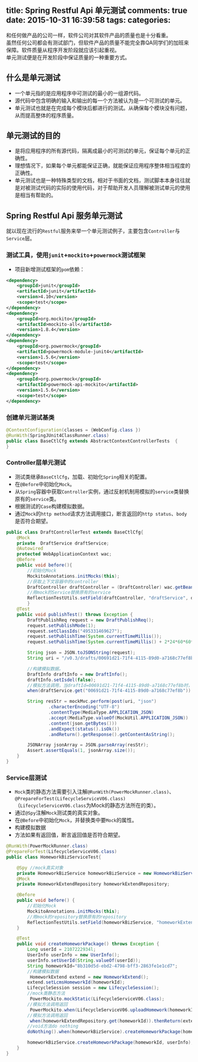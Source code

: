 title: Spring Restful Api 单元测试
comments: true
date: 2015-10-31 16:39:58
tags:
categories:
---

和任何做产品的公司一样，软件公司对其软件产品的质量也是十分看重。  
虽然任何公司都会有测试部门，但软件产品的质量不能完全靠QA同学们的加班来保障。软件质量从程序开发阶段就应该引起重视。  
单元测试便是在开发阶段中保证质量的一种重要方式。

<!--more-->
## 什么是单元测试
* 一个单元指的是应用程序中可测试的最小的一组源代码。
* 源代码中包含明确的输入和输出的每一个方法被认为是一个可测试的单元。
* 单元测试也就是在完成每个模块后都进行的测试。从确保每个模块没有问题，从而提高整体的程序质量。

## 单元测试的目的
* 是将应用程序的所有源代码，隔离成最小的可测试的单元，保证每个单元的正确性。
* 理想情况下，如果每个单元都能保证正确，就能保证应用程序整体相当程度的正确性。
* 单元测试也是一种特殊类型的文档，相对于书面的文档，测试脚本本身往往就是对被测试代码的实际的使用代码，对于帮助开发人员理解被测试单元的使用是相当有帮助的。

## Spring Restful Api 服务单元测试
就以现在流行的`Restful`服务来举一个单元测试例子，主要包含`Controller`与`Service`层。

### 测试工具，使用`junit`+`mockito`+`powermock`测试框架
* 项目新增测试框架的`pom`依赖：
```xml
<dependency>
    <groupId>junit</groupId>
    <artifactId>junit</artifactId>
    <version>4.10</version>
    <scope>test</scope>
</dependency>
<dependency>
    <groupId>org.mockito</groupId>
    <artifactId>mockito-all</artifactId>
	<version>1.8.4</version>
</dependency>
<dependency>
    <groupId>org.powermock</groupId>
    <artifactId>powermock-module-junit4</artifactId>
    <version>1.5.6</version>
    <scope>test</scope>
</dependency>
<dependency>
    <groupId>org.powermock</groupId>
    <artifactId>powermock-api-mockito</artifactId>
    <version>1.5.6</version>
    <scope>test</scope>
</dependency>
```
### 创建单元测试基类
```java
@ContextConfiguration(classes = {WebConfig.class })
@RunWith(SpringJUnit4ClassRunner.class)  
public class BaseCtlCfg extends AbstractContextControllerTests  {
}
```

### Controller层单元测试
* 测试类继承`BaseCtlCfg`，加载、初始化`Spring`相关的配置。
* 在`@Before`中初始化`Mock`。
* 从`Spring`容器中获取`Controller`实例，通过反射机制用模拟的`service`类替换原有的`service`类。
* 根据测试的`Case`构建模拟数据。
* 通过`Mock`的`http method`请求方法调用接口，断言返回的`http status`、`body`是否符合期望。
```java
public class DraftControllerTest extends BaseCtlCfg{
    @Mock
    private  DraftService draftService;
    @Autowired
    protected WebApplicationContext wac;
    @Before
    public void before(){
        //初始化Mock
        MockitoAnnotations.initMocks(this);
        //获取上下文容器中的controller
        DraftController draftController = (DraftController) wac.getBean("draftController");
        //用mock的Service替换原有的service
        ReflectionTestUtils.setField(draftController, "draftService", draftService);
        }
    @Test
    public void publishTest() throws Exception {
        DraftPublishReq request = new DraftPublishReq();
        request.setPublishMode(1);
        request.setClassIds("495331469627");
        request.setPublishTime(System.currentTimeMillis());
        request.setPublishTime(System.currentTimeMillis() + 2*24*60*60*1000);

        String json = JSON.toJSONString(request);
        String uri = "/v0.3/drafts/00691d21-71f4-4115-89d0-a7168c77ef8b/actions/publish";

        //构建模拟数据。
        DraftInfo draftInfo = new DraftInfo();
        draftInfo.setIsdel(false);
        //模拟方法调用，当draftId=00691d21-71f4-4115-89d0-a7168c77ef8b时，return draftInfo对象
        when(draftService.get("00691d21-71f4-4115-89d0-a7168c77ef8b")).thenReturn(draftInfo);

        String resStr = mockMvc.perform(post(uri, "json")
                .characterEncoding("UTF-8")
                .contentType(MediaType.APPLICATION_JSON)
                .accept(MediaType.valueOf(MockUtil.APPLICATION_JSON))
                .content(json.getBytes()))
                .andExpect(status().isOk())
                .andReturn().getResponse().getContentAsString();

        JSONArray jsonArray = JSON.parseArray(resStr);
        Assert.assertEquals(1, jsonArray.size());
    }
}
```

### Service层测试
* `Mock`类的静态方法需要引入注解`@RunWith(PowerMockRunner.class)`、`@PrepareForTest(LifecycleServiceV06.class)`（`LifecycleServiceV06.class`为Mock的静态方法所在的类）。
* 通过`@Spy`注解`Mock`测试类的真实对象。
* 在`@Before`中初始化`Mock`，并替换类中要`Mock`的属性。
* 构建模拟数据
* 方法如果有返回值，断言返回值是否符合期望。
```java
@RunWith(PowerMockRunner.class)
@PrepareForTest(LifecycleServiceV06.class)
public class HomeworkBizServiceTest{

    @Spy //mock真实对象
    private HomeworkBizService homeworkBizService = new HomeworkBizService();
    @Mock
    private HomeworkExtendRepository homeworkExtendRepository;

    @Before
    public void before() {
        //初始化Mock
        MockitoAnnotations.initMocks(this);
        //用mock的repository替换原有的repository
        ReflectionTestUtils.setField(homeworkBizService, "homeworkExtendRepository", homeworkExtendRepository);
    }

    @Test
    public void createHomeworkPackage() throws Exception {
        Long userId = 2107222934l;
        UserInfo userInfo = new UserInfo();
        userInfo.setUserId(String.valueOf(userId));
        String homeworkId="8b310d5d-ebd2-4798-bff3-2863fe1e1cd7";
        //构建模拟数据
         HomeworkExtend extend = new HomeworkExtend();
        extend.setLcmsHomeworkId(homeworkId);
        LifecycleSession session = new LifecycleSession();
        //mock类静态方法
         PowerMockito.mockStatic(LifecycleServiceV06.class);
        //模拟方法调用返回
         PowerMockito.when(LifecycleServiceV06.uploadHomework(homeworkId, userId)).thenReturn(session);
        //模拟方法调用返回
         when(homeworkExtendRepository.get(homeworkId)).thenReturn(extend);
        //void方法do nothing
        doNothing().when(homeworkBizService).createHomeworkPackage(homeworkId,session);

        homeworkBizService.createHomeworkPackage(homeworkId, userInfo);
    }
}
```
